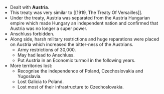- Dealt with **Austria**.
- This treaty was very similar to [[1919, The Treaty Of Versailles]].
- Under the treaty, Austria was separated from the Austria Hungarian empire which made Hungary an independent nation and confirmed that Austria was no longer a super power.
- Anschluss forbidden.
- Along side, harsh military restrictions and huge reparations were placed on Austria which increased the bitter-ness of the Austrians.
	- Army restrictions of 30,000.
	- May had lead to Anschluss.
	- Put Austria in an Economic turmoil in the following years.
- More territories lost:
	- Recognise the independence of Poland, Czechoslovakia and Yugoslavia.
	- Lost Galicia to Poland.
	- Lost most of their infrastructure to Czechoslovakia. 